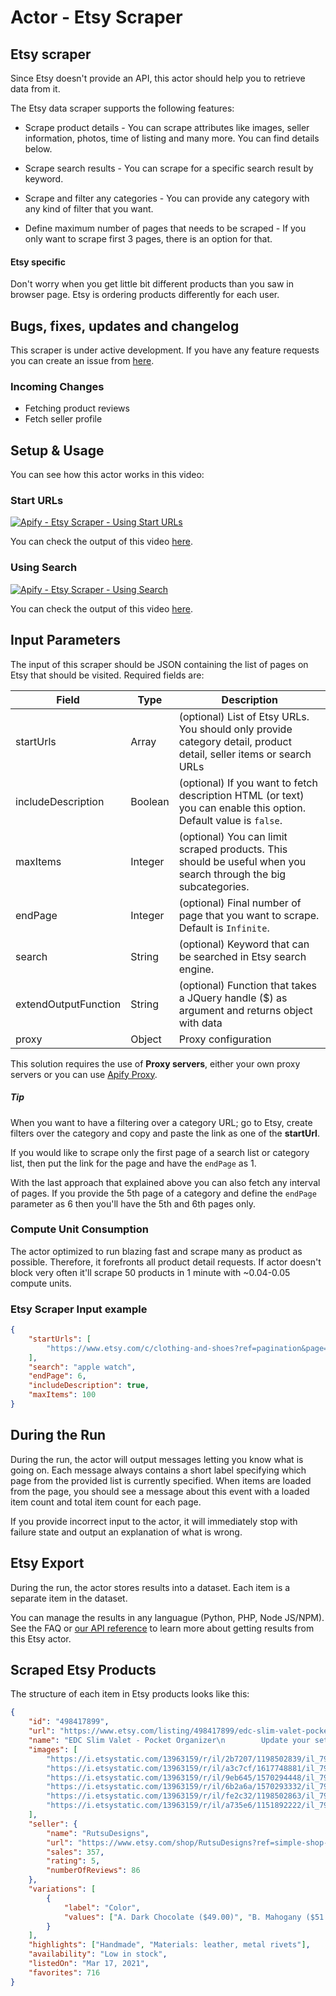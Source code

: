 # Actor - Etsy Scraper

## Etsy scraper

Since Etsy doesn't provide an API, this actor should help you to retrieve data from it.

The Etsy data scraper supports the following features:

-   Scrape product details - You can scrape attributes like images, seller information, photos, time of listing and many more. You can find details below.

-   Scrape search results - You can scrape for a specific search result by keyword.

-   Scrape and filter any categories - You can provide any category with any kind of filter that you want.

-   Define maximum number of pages that needs to be scraped - If you only want to scrape first 3 pages, there is an option for that.

#### Etsy specific

Don't worry when you get little bit different products than you saw in browser page. Etsy is ordering products differently for each user.

## Bugs, fixes, updates and changelog

This scraper is under active development. If you have any feature requests you can create an issue from [here](https://github.com/tugkan/etsy-scraper/issues).

### Incoming Changes

-   Fetching product reviews
-   Fetch seller profile

## Setup & Usage

You can see how this actor works in this video:

### Start URLs

[![Apify - Etsy Scraper - Using Start URLs](https://img.youtube.com/vi/LsnuDePh-0A/0.jpg)](https://www.youtube.com/watch?v=LsnuDePh-0A)

You can check the output of this video [here](https://api.apify.com/v2/datasets/OKZ3MItTB1CXqmabi/items?clean=true&format=json).

### Using Search

[![Apify - Etsy Scraper - Using Search ](https://img.youtube.com/vi/BdJDDQSFJnQ/0.jpg)](https://www.youtube.com/watch?v=BdJDDQSFJnQ)

You can check the output of this video [here](https://api.apify.com/v2/datasets/IcDQQr47WDtbAivoy/items?clean=true&format=json).

## Input Parameters

The input of this scraper should be JSON containing the list of pages on Etsy that should be visited. Required fields are:

| Field                | Type    | Description                                                                                                        |
| -------------------- | ------- | ------------------------------------------------------------------------------------------------------------------ |
| startUrls            | Array   | (optional) List of Etsy URLs. You should only provide category detail, product detail, seller items or search URLs |
| includeDescription   | Boolean | (optional) If you want to fetch description HTML (or text) you can enable this option. Default value is `false`.   |
| maxItems             | Integer | (optional) You can limit scraped products. This should be useful when you search through the big subcategories.    |
| endPage              | Integer | (optional) Final number of page that you want to scrape. Default is `Infinite`.                                    |
| search               | String  | (optional) Keyword that can be searched in Etsy search engine.                                                     |
| extendOutputFunction | String  | (optional) Function that takes a JQuery handle ($) as argument and returns object with data                        |
| proxy                | Object  | Proxy configuration                                                                                                |

This solution requires the use of **Proxy servers**, either your own proxy servers or you can use <a href="https://www.apify.com/docs/proxy">Apify Proxy</a>.

##### Tip

When you want to have a filtering over a category URL; go to Etsy, create filters over the category and copy and paste the link as one of the **startUrl**.

If you would like to scrape only the first page of a search list or category list, then put the link for the page and have the `endPage` as 1.

With the last approach that explained above you can also fetch any interval of pages. If you provide the 5th page of a category and define the `endPage` parameter as 6 then you'll have the 5th and 6th pages only.

### Compute Unit Consumption

The actor optimized to run blazing fast and scrape many as product as possible. Therefore, it forefronts all product detail requests. If actor doesn't block very often it'll scrape 50 products in 1 minute with ~0.04-0.05 compute units.

### Etsy Scraper Input example

```json
{
    "startUrls": [
        "https://www.etsy.com/c/clothing-and-shoes?ref=pagination&page=4"
    ],
    "search": "apple watch",
    "endPage": 6,
    "includeDescription": true,
    "maxItems": 100
}
```

## During the Run

During the run, the actor will output messages letting you know what is going on. Each message always contains a short label specifying which page from the provided list is currently specified.
When items are loaded from the page, you should see a message about this event with a loaded item count and total item count for each page.

If you provide incorrect input to the actor, it will immediately stop with failure state and output an explanation of what is wrong.

## Etsy Export

During the run, the actor stores results into a dataset. Each item is a separate item in the dataset.

You can manage the results in any languague (Python, PHP, Node JS/NPM). See the FAQ or <a href="https://www.apify.com/docs/api" target="blank">our API reference</a> to learn more about getting results from this Etsy actor.

## Scraped Etsy Products

The structure of each item in Etsy products looks like this:

```json
{
    "id": "498417899",
    "url": "https://www.etsy.com/listing/498417899/edc-slim-valet-pocket-organizer?ga_order=most_relevant&ga_search_type=all&ga_view_type=gallery&ga_search_query=&ref=sr_gallery-4-29&frs=1&cns=1&col=1",
    "name": "EDC Slim Valet - Pocket Organizer\n        Update your settings",
    "images": [
        "https://i.etsystatic.com/13963159/r/il/2b7207/1198502839/il_794xN.1198502839_olzc.jpg",
        "https://i.etsystatic.com/13963159/r/il/a3c7cf/1617748881/il_794xN.1617748881_1o26.jpg",
        "https://i.etsystatic.com/13963159/r/il/9eb645/1570294448/il_794xN.1570294448_oe8w.jpg",
        "https://i.etsystatic.com/13963159/r/il/6b2a6a/1570293332/il_794xN.1570293332_8z6i.jpg",
        "https://i.etsystatic.com/13963159/r/il/fe2c32/1198502863/il_794xN.1198502863_2baa.jpg",
        "https://i.etsystatic.com/13963159/r/il/a735e6/1151892222/il_794xN.1151892222_95a2.jpg"
    ],
    "seller": {
        "name": "RutsuDesigns",
        "url": "https://www.etsy.com/shop/RutsuDesigns?ref=simple-shop-header-name&listing_id=498417899",
        "sales": 357,
        "rating": 5,
        "numberOfReviews": 86
    },
    "variations": [
        {
            "label": "Color",
            "values": ["A. Dark Chocolate ($49.00)", "B. Mahogany ($51.00)"]
        }
    ],
    "highlights": ["Handmade", "Materials: leather, metal rivets"],
    "availability": "Low in stock",
    "listedOn": "Mar 17, 2021",
    "favorites": 716
}
```
